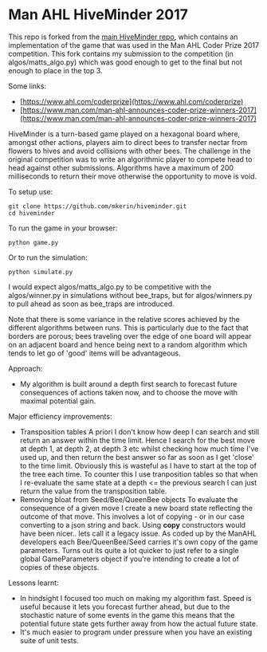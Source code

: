 # Man AHL HiveMinder 2017

This repo is forked from the [main HiveMinder repo](https://github.com/manahl/hiveminder), which contains an implementation of the game that was used in the Man AHL Coder Prize 2017 competition. This fork contains my submission to the competition (in algos/matts_algo.py) which was good enough to get to the final but not enough to place in the top 3.

Some links:
* [https://www.ahl.com/coderprize](https://www.ahl.com/coderprize)
* [https://www.man.com/man-ahl-announces-coder-prize-winners-2017](https://www.man.com/man-ahl-announces-coder-prize-winners-2017)

HiveMinder is a turn-based game played on a hexagonal board where, amongst other actions, players aim to direct bees to transfer nectar from flowers to hives and avoid collisions with other bees. The challenge in the original competition was to write an algorithmic player to compete head to head against other submissions. Algorithms have a maximum of 200 milliseconds to return their move otherwise the opportunity to move is void.

To setup use:

    git clone https://github.com/mkerin/hiveminder.git
    cd hiveminder

To run the game in your browser:

    python game.py

Or to run the simulation:

    python simulate.py

I would expect algos/matts_algo.py to be competitive with the algos/winner.py in simulations without bee_traps, but for algos/winners.py to pull ahead as soon as bee_traps are introduced.

Note that there is some variance in the relative scores achieved by the different algorithms between runs. This is particularly due to the fact that borders are porous; bees traveling over the edge of one board will appear on an adjacent board and hence being next to a random algorithm which tends to let go of 'good' items will be advantageous.

Approach:
* My algorithm is built around a depth first search to forecast future consequences of actions taken now, and to choose the move with maximal potential gain.

Major efficiency improvements:
* Transposition tables
A priori I don't know how deep I can search and still return an answer within the time limit. Hence I search for the best move at depth 1, at depth 2, at depth 3 etc whilst checking how much time I've used up, and then return the best answer so far as soon as I get 'close' to the time limit. Obviously this is wasteful as I have to start at the top of the tree each time. To counter this I use tranposition tables so that when I re-evaluate the same state at a depth <= the previous search I can just return the value from the transposition table.
* Removing bloat from Seed/Bee/QueenBee objects
To evaluate the consequence of a given move I create a new board state reflecting the outcome of that move. This involves a lot of copying - or in our case converting to a json string and back. Using __copy__ constructors would have been nicer.. lets call it a legacy issue. As coded up by the ManAHL developers each Bee/QueenBee/Seed carries it's own copy of the game parameters. Turns out its quite a lot quicker to just refer to a single global GameParameters object if you're intending to create a lot of copies of these objects.

Lessons learnt:
* In hindsight I focused too much on making my algorithm fast. Speed is useful because it lets you forecast further ahead, but due to the stochastic nature of some events in the game this means that the potential future state gets further away from how the actual future state.
* It's much easier to program under pressure when you have an existing suite of unit tests.
